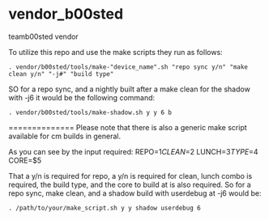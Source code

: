 vendor_b00sted
==============

teamb00sted vendor


To utilize this repo and use the make scripts they run as follows:

	. vendor/b00sted/tools/make-"device_name".sh "repo sync y/n" "make clean y/n" "-j#" "build type"

SO for a repo sync, and a nightly built after a make clean for the shadow with -j6 it would be the following command:

	. vendor/b00sted/tools/make-shadow.sh y y 6 b 

==============
Please note that there is also a generic make script available for cm builds in general.

As you can see by the input required:
	REPO=$1
	CLEAN=$2
	LUNCH=$3
	TYPE=$4
	CORE=$5 

That a y/n is required for repo, a y/n is required for clean, lunch combo is required, the build type, and the core to build at is also required.  So for a repo sync, make clean, and a shadow build with userdebug at -j6 would be:

	. /path/to/your/make_script.sh y y shadow userdebug 6




